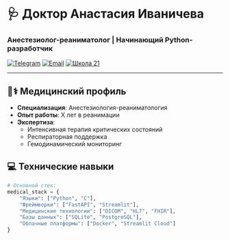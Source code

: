 # 🩺 Доктор Анастасия Иваничева 
### Анестезиолог-реаниматолог | Начинающий Python-разработчик

[![Telegram](https://img.shields.io/badge/Telegram-Контакты-2CA5E0?style=for-the-badge&logo=telegram)](https://t.me/your_telegram)
[![Email](https://img.shields.io/badge/Email-Связь%20со%20мной-D14836?style=for-the-badge&logo=gmail)](mailto:your.email@example.com)
[![Школа 21](https://img.shields.io/badge/Школа_21-Студент-01D277?style=for-the-badge)](https://21-school.ru)

</div>

---

## 🧑⚕️ Медицинский профиль
- **Специализация**: Анестезиология-реаниматология
- **Опыт работы**: X лет в реанимации
- **Экспертиза**:
  - Интенсивная терапия критических состояний
  - Респираторная поддержка
  - Гемодинамический мониторинг

## 💻 Технические навыки
```python
# Основной стек:
medical_stack = {
    "Языки": ["Python", "C"],
    "Фреймворки": ["FastAPI", "Streamlit"],
    "Медицинские технологии": ["DICOM", "HL7", "FHIR"],
    "Базы данных": ["SQLite", "PostgreSQL"],
    "Облачные платформы": ["Docker", "Streamlit Cloud"]
}
